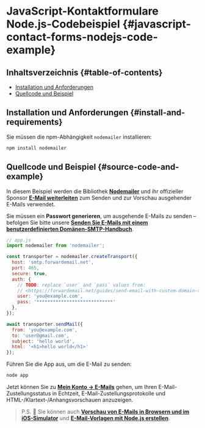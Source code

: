 # JavaScript-Kontaktformulare Node.js-Codebeispiel {#javascript-contact-forms-nodejs-code-example}

## Inhaltsverzeichnis {#table-of-contents}

* [Installation und Anforderungen](#install-and-requirements)
* [Quellcode und Beispiel](#source-code-and-example)

## Installation und Anforderungen {#install-and-requirements}

Sie müssen die npm-Abhängigkeit `nodemailer` installieren:

```sh
npm install nodemailer
```

## Quellcode und Beispiel {#source-code-and-example}

In diesem Beispiel werden die Bibliothek **[Nodemailer](https://github.com/nodemailer/nodemailer)** und ihr offizieller Sponsor **[E-Mail weiterleiten](https://forwardemail.net)** zum Senden und zur Vorschau ausgehender E-Mails verwendet.

Sie müssen ein <strong class="text-success"><i class="fa fa-key"></i> Passwort generieren</strong>, um ausgehende E-Mails zu senden – befolgen Sie bitte unsere **[Senden Sie E-Mails mit einem benutzerdefinierten Domänen-SMTP-Handbuch](/guides/send-email-with-custom-domain-smtp)**.

<!-- https://github.com/nodemailer/nodemailer-web/pull/22 -->

```js
// app.js
import nodemailer from 'nodemailer';

const transporter = nodemailer.createTransport({
  host: 'smtp.forwardemail.net',
  port: 465,
  secure: true,
  auth: {
    // TODO: replace `user` and `pass` values from:
    // <https://forwardemail.net/guides/send-email-with-custom-domain-smtp>
    user: 'you@example.com',
    pass: '****************************'
  },
});

await transporter.sendMail({
  from: 'you@example.com',
  to: 'user@gmail.com',
  subject: 'hello world',
  html: '<h1>hello world</h1>'
});
```

Führen Sie die App aus, um die E-Mail zu senden:

```sh
node app
```

Jetzt können Sie zu **[Mein Konto → E-Mails](/my-account/emails)** gehen, um Ihren E-Mail-Zustellungsstatus in Echtzeit, E-Mail-Zustellungsprotokolle und HTML-/Klartext-/Anhangsvorschauen anzuzeigen.

> P.S. :tada: Sie können auch **[Vorschau von E-Mails in Browsern und im iOS-Simulator](/docs/test-preview-email-rendering-browsers-ios-simulator)** und **[E-Mail-Vorlagen mit Node.js erstellen](/docs/send-emails-with-node-js-javascript)**.